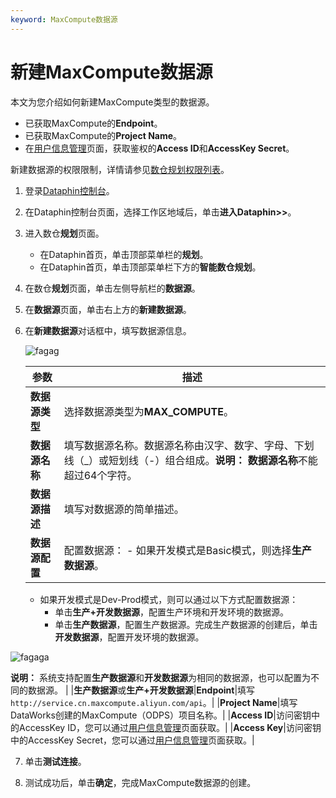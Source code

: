 ```yaml
---
keyword: MaxCompute数据源
---
```


# 新建MaxCompute数据源

本文为您介绍如何新建MaxCompute类型的数据源。

-   已获取MaxCompute的**Endpoint**。
-   已获取MaxCompute的**Project Name**。
-   在[用户信息管理](https://usercenter.console.aliyun.com/)页面，获取鉴权的**Access ID**和**AccessKey Secret**。

新建数据源的权限限制，详情请参见[数仓规划权限列表](/cn.zh-CN/权限管理/数仓规划权限列表.md)。

1.  登录[Dataphin控制台](https://dataphin.console.aliyun.com/workingArea)。

2.  在Dataphin控制台页面，选择工作区地域后，单击**进入Dataphin\>\>**。

3.  进入数仓**规划**页面。

    -   在Dataphin首页，单击顶部菜单栏的**规划**。
    -   在Dataphin首页，单击顶部菜单栏下方的**智能数仓规划**。
4.  在数仓**规划**页面，单击左侧导航栏的**数据源**。

5.  在**数据源**页面，单击右上方的**新建数据源**。

6.  在**新建数据源**对话框中，填写数据源信息。

    ![fagag](https://static-aliyun-doc.oss-accelerate.aliyuncs.com/assets/img/zh-CN/2353036061/p93925.png)

    |参数|描述|
    |--|--|
    |**数据源类型**|选择数据源类型为**MAX\_COMPUTE**。|
    |**数据源名称**|填写数据源名称。数据源名称由汉字、数字、字母、下划线（\_）或短划线（-）组合组成。**说明：** **数据源名称**不能超过64个字符。 |
    |**数据源描述**|填写对数据源的简单描述。|
    |**数据源配置**|配置数据源：     -   如果开发模式是Basic模式，则选择**生产数据源**。
    -   如果开发模式是Dev-Prod模式，则可以通过以下方式配置数据源：
        -   单击**生产+开发数据源**，配置生产环境和开发环境的数据源。
        -   单击**生产数据源**，配置生产数据源。完成生产数据源的创建后，单击**开发数据源**，配置开发环境的数据源。

![fagaga](https://static-aliyun-doc.oss-accelerate.aliyuncs.com/assets/img/zh-CN/6278209951/p93912.png)

**说明：** 系统支持配置**生产数据源**和**开发数据源**为相同的数据源，也可以配置为不同的数据源。 |
    |**生产数据源**或**生产+开发数据源**|**Endpoint**|填写`http://service.cn.maxcompute.aliyun.com/api`。|
    |**Project Name**|填写DataWorks创建的MaxCompute（ODPS）项目名称。|
    |**Access ID**|访问密钥中的AccessKey ID，您可以通过[用户信息管理](https://usercenter.console.aliyun.com/)页面获取。|
    |**Access Key**|访问密钥中的AccessKey Secret，您可以通过[用户信息管理](https://usercenter.console.aliyun.com/)页面获取。|

7.  单击**测试连接**。

8.  测试成功后，单击**确定**，完成MaxCompute数据源的创建。


